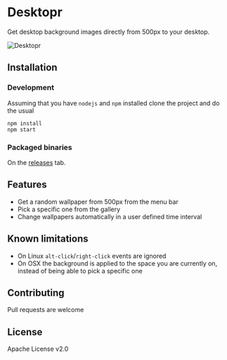 # Desktopr

Get desktop background images directly from 500px to your desktop.

![Desktopr](http://fernandodominguez.me/assets/images/desktopr_trans.png)

## Installation

### Development

Assuming that you have `nodejs` and `npm` installed clone the project and do the usual

```
npm install
npm start
```

### Packaged binaries

On the [releases](https://github.com/FernandoDoming/desktopr/releases) tab.

## Features

- Get a random wallpaper from 500px from the menu bar
- Pick a specific one from the gallery
- Change wallpapers automatically in a user defined time interval

## Known limitations

- On Linux `alt-click`/`right-click` events are ignored
- On OSX the background is applied to the space you are currently on, instead of being able to pick a specific one

## Contributing

Pull requests are welcome

## License

Apache License v2.0
